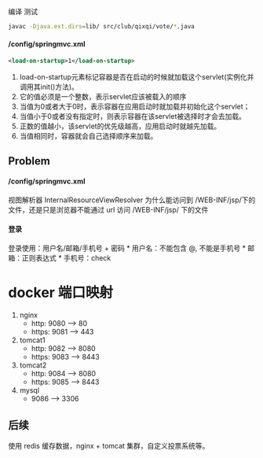 编译 测试
```bash
javac -Djava.ext.dirs=lib/ src/club/qixqi/vote/*.java
```

#### /config/springmvc.xml
```xml
<load-on-startup>1</load-on-startup>
```
1. load-on-startup元素标记容器是否在启动的时候就加载这个servlet(实例化并调用其init()方法)。
2. 它的值必须是一个整数，表示servlet应该被载入的顺序
3. 当值为0或者大于0时，表示容器在应用启动时就加载并初始化这个servlet；
4. 当值小于0或者没有指定时，则表示容器在该servlet被选择时才会去加载。
5. 正数的值越小，该servlet的优先级越高，应用启动时就越先加载。
6. 当值相同时，容器就会自己选择顺序来加载。


## Problem
#### /config/springmvc.xml
视图解析器 InternalResourceViewResolver 为什么能访问到 /WEB-INF/jsp/下的文件，还是只是浏览器不能通过 url 访问 /WEB-INF/jsp/ 下的文件

#### 登录
登录使用：用户名/邮箱/手机号 + 密码
	* 用户名：不能包含 @, 不能是手机号
	* 邮箱：正则表达式
	* 手机号：check


# docker 端口映射
1. nginx 
	* http: 9080 --> 80
	* https: 9081 --> 443
2. tomcat1
	* http: 9082 --> 8080
	* https: 9083 --> 8443
3. tomcat2
	* http: 9084 --> 8080
	* https: 9085 --> 8443
4. mysql
	* 9086 --> 3306


## 后续

使用 redis 缓存数据，nginx + tomcat 集群，自定义投票系统等。
